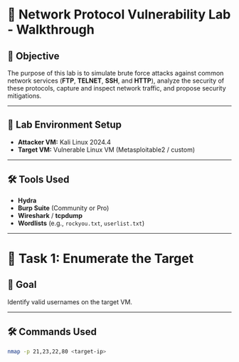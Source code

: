 # 🧪 Network Protocol Vulnerability Lab - Walkthrough

## 📌 Objective

The purpose of this lab is to simulate brute force attacks against common network services (**FTP**, **TELNET**, **SSH**, and **HTTP**), analyze the security of these protocols, capture and inspect network traffic, and propose security mitigations.

---

## 📂 Lab Environment Setup

- **Attacker VM:** Kali Linux 2024.4
- **Target VM:** Vulnerable Linux VM (Metasploitable2 / custom)

---

## 🛠️ Tools Used

- **Hydra**
- **Burp Suite** (Community or Pro)
- **Wireshark** / **tcpdump**
- **Wordlists** (e.g., `rockyou.txt`, `userlist.txt`)

---

# 🧾 Task 1: Enumerate the Target

## 🎯 Goal
Identify valid usernames on the target VM.

---

## 🛠️ Commands Used

```bash
nmap -p 21,23,22,80 <target-ip> 
```
